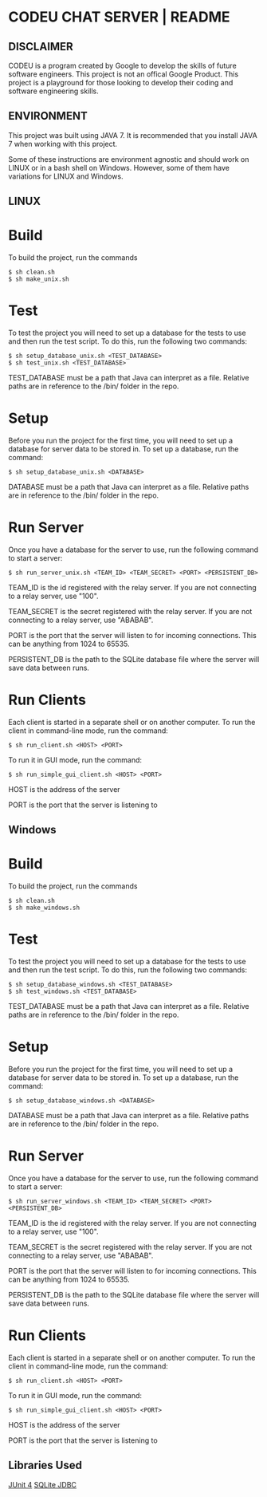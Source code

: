 
# CODEU CHAT SERVER | README


## DISCLAIMER

CODEU is a program created by Google to develop the skills of future software
engineers. This project is not an offical Google Product. This project is a
playground for those looking to develop their coding and software engineering
skills.


## ENVIRONMENT
This project was built using JAVA 7. It is recommended that you install
JAVA 7 when working with this project.

Some of these instructions are environment agnostic and should work on LINUX 
or in a bash shell on Windows. However, some of them have variations for LINUX
and Windows.

## LINUX
# Build
To build the project, run the commands
```
$ sh clean.sh
$ sh make_unix.sh
```
# Test  
To test the project you will need to set up a database 
for the tests to use and then run the test script. To do
this, run the following two commands:
```
$ sh setup_database_unix.sh <TEST_DATABASE>
$ sh test_unix.sh <TEST_DATABASE>
```
TEST_DATABASE must be a path that Java can interpret as a file. 
Relative paths are in reference to the /bin/ folder in the repo.
# Setup  
Before you run the project for the first time, you will need 
to set up a database for server data to be stored in. To set up
a database, run the command:
```
$ sh setup_database_unix.sh <DATABASE>
```
DATABASE must be a path that Java can interpret as a file. 
Relative paths are in reference to the /bin/ folder in the repo.
# Run Server
Once you have a database for the server to use, run the following
command to start a server:
```
$ sh run_server_unix.sh <TEAM_ID> <TEAM_SECRET> <PORT> <PERSISTENT_DB>
```
TEAM_ID is the id registered with the relay server. If you are not 
connecting to a relay server, use "100".

TEAM_SECRET is the secret registered with the relay server. If you are
not connecting to a relay server, use "ABABAB".
  
PORT is the port that the server will listen to for incoming connections. 
This can be anything from 1024 to 65535.
  
PERSISTENT_DB is the path to the SQLite database file where the server
will save data between runs.
# Run Clients
Each client is started in a separate shell or on another computer.
To run the client in command-line mode, run the command:
```
$ sh run_client.sh <HOST> <PORT>
```
To run it in GUI mode, run the command:
```
$ sh run_simple_gui_client.sh <HOST> <PORT>
```
HOST is the address of the server
  
PORT is the port that the server is listening to
  
## Windows
# Build
To build the project, run the commands
```
$ sh clean.sh
$ sh make_windows.sh
```
# Test  
To test the project you will need to set up a database 
for the tests to use and then run the test script. To do
this, run the following two commands:
```
$ sh setup_database_windows.sh <TEST_DATABASE>
$ sh test_windows.sh <TEST_DATABASE>
```
TEST_DATABASE must be a path that Java can interpret as a file. 
Relative paths are in reference to the /bin/ folder in the repo.
# Setup  
Before you run the project for the first time, you will need 
to set up a database for server data to be stored in. To set up
a database, run the command:
```
$ sh setup_database_windows.sh <DATABASE>
```
DATABASE must be a path that Java can interpret as a file. 
Relative paths are in reference to the /bin/ folder in the repo.
# Run Server
Once you have a database for the server to use, run the following
command to start a server:
```
$ sh run_server_windows.sh <TEAM_ID> <TEAM_SECRET> <PORT> <PERSISTENT_DB>
```
TEAM_ID is the id registered with the relay server. If you are not 
connecting to a relay server, use "100".

TEAM_SECRET is the secret registered with the relay server. If you are
not connecting to a relay server, use "ABABAB".
  
PORT is the port that the server will listen to for incoming connections. 
This can be anything from 1024 to 65535.
  
PERSISTENT_DB is the path to the SQLite database file where the server
will save data between runs.
# Run Clients
Each client is started in a separate shell or on another computer.
To run the client in command-line mode, run the command:
```
$ sh run_client.sh <HOST> <PORT>
```
To run it in GUI mode, run the command:
```
$ sh run_simple_gui_client.sh <HOST> <PORT>
```
HOST is the address of the server
  
PORT is the port that the server is listening to

## Libraries Used
[JUnit 4](http://junit.org/junit4/)
[SQLite JDBC](https://github.com/xerial/sqlite-jdbc)
